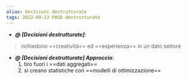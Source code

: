 ```yaml
---
alias: Decisioni destrutturate
tags: 2022-09-23 PASD destrutturate
---
```


- ***@ [Decisioni destrutturate]***:
> richiedono ==creatività== ed ==esperienza== in un  dato settore


- ***@ [Decisioni destrutturate] Approccio***:
	1. tiro fuori i ==dati aggregati==
	2. si creano statistiche con ==modelli di ottimizzazione==